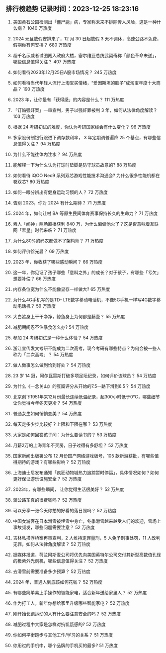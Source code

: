 
## 排行榜趋势 记录时间：2023-12-25 18:23:16
  
  1. 美国黄石公园检测出「僵尸鹿」病，专家称未来不排除传人风险，这是一种什么病？ 1040 万热度
    
  2. 2024 元旦放假安排来了，12 月 30 日起放假 3 天不调休，高速公路不免费，假期你有何安排？ 680 万热度
    
  3. 超千名示威者试图闯入政府大楼，塞尔维亚总统武契奇称「颜色革命未遂」，哪些信息值得关注？ 407 万热度
    
  4. 如何看待2023年12月25日A股市场情况？ 245 万热度
    
  5. 如何看待当代年轻人流行上淘宝买情绪，“爱因斯坦的脑子”成淘宝年度十大商品？ 190 万热度
    
  6. 2023 年，让你最有「获得感」的内容是什么？ 111 万热度
    
  7. 「订婚强奸案」一审宣判，男子以强奸罪被判 3 年，如何从法律角度解读？ 103 万热度
    
  8. 根据 24 考研初试的难度，你认为考研国家线会有什么变化？ 96 万热度
    
  9. 多家股份制银行跟进下调存款利率， 3 年定期调普遍降 25 个基点，有哪些信息值得关注？ 94 万热度
    
  10. 为什么不能往体内注水？ 94 万热度
    
  11. 能解释一下为什么认为打球时垫脚是防守球员故意的? 88 万热度
    
  12. 如何看待 iQOO Neo9 系列双芯游戏性能技术沟通会? 为什么很多性能机都在卷双芯? 80 万热度
    
  13. 如何一眼分辨出有健身运动习惯的人？ 72 万热度
    
  14. 告别 2023，你对 2024 有什么期待？ 71 万热度
    
  15. 2024 年，如何让村 BA 等原生民间体育赛事保持长久的生命力？ 71 万热度
    
  16. 素人「闻神」两场直播获利 840 万，为什么偏偏他火了？这是否意味着互联网「素星」时代来临？ 71 万热度
    
  17. 为什么80%的码农都做不了架构师？ 71 万热度
    
  18. 如何评价徐光启？ 69 万热度
    
  19. 2023 年，你收获了哪些感动瞬间？ 66 万热度
    
  20. 这一年，你见证了孩子哪些「意料之外」的成长？对于孩子，有哪些「亏欠」想要补偿？ 66 万热度
    
  21. 内存条位宽为什么不能像显存一样做大? 65 万热度
    
  22. 为什么4G手机写的是TD- LTE数字移动电话机，不像5G手机一样写4G数字移动电话机？ 59 万热度
    
  23. 大白鲨身上干干净净，鲸鱼身上为何都是藤壶？ 55 万热度
    
  24. 减肥期间忍不住暴食怎么办? 54 万热度
    
  25. 参加 24 考研初试是一种什么体验？ 54 万热度
    
  26. 浙江宣传发文考研不能成为二次高考，现今考研有哪些特点？为何会被一些人称为「二次高考」？ 54 万热度
    
  27. 做人做事怎么做到恰到好处？ 54 万热度
    
  28. 23 岁 14 冠，阿尔瓦雷斯打破多项足坛纪录，如何评价该球员？ 54 万热度
    
  29. 为什么《一念关山》的豆瓣评分从开始的7.5一路下滑到6.5？ 54 万热度
    
  30. 北京创下1951年来12月份最长连续低温纪录，超300小时低于0℃，哪些细节让你觉得今年冬天更冷？ 54 万热度
    
  31. 普通女生如何悄悄变美？ 54 万热度
    
  32. 每天走多少步比较好？上限和下限在哪？ 53 万热度
    
  33. 大家是如何回答孩子问：为什么要读书的？ 53 万热度
    
  34. 月薪2万的上海青年不买房，日子过得有多舒坦？ 52 万热度
    
  35. 国家新闻出版署公布 12 月份国产网络游戏版号，105 款新游获批，有哪些值得期待的游戏？有哪些影响？ 52 万热度
    
  36. 上海迪士尼发布通知「疯狂动物城热力追踪暂时停运」，具体情况如何？如何更好保证游乐设施安全？ 52 万热度
    
  37. 2023年，有哪些瞬间， 让你觉得生活很美好？ 52 万热度
    
  38. 骑公路车真的很费钱吗？ 52 万热度
    
  39. 可以分享一张今天你拍的好看的落日照吗？ 52 万热度
    
  40. 中国女游客在日本滑雪被埋雪中身亡，冬季滑雪越来越受人们的欢迎，雪场上事故频发，哪些问题需要注意？ 52 万热度
    
  41. 吉林私搭浮桥案再审宣判，2 人维持定罪量刑，5 人免予刑事处罚，11 人改判无罪，如何从法律角度解读？ 52 万热度
    
  42. 据媒体报道，荷兰阿斯麦公司将优先向美国英特尔公司交付其新型高数值孔径的极紫外光刻机，哪些信息值得关注？ 52 万热度
    
  43. 去滑雪前需要准备多少预算？ 52 万热度
    
  44. 2024 年，普通人到底该如何花钱？ 52 万热度
    
  45. 有哪些简单易上手操作的智能家电，适合新年送给家里人？ 52 万热度
    
  46. 作为打工人，新年你想给家里升级哪些智能家电？ 52 万热度
    
  47. 刚开始长跑运动的人有什么要注意安全的吗？ 52 万热度
    
  48. 减肥过程中大家是怎样对抗饥饿感的? 52 万热度
    
  49. 你如何平衡跑步与其他工作/学习的关系？ 51 万热度
    
  50. 你用过的手机中，哪个品牌的手机买的最多? 51 万热度
    